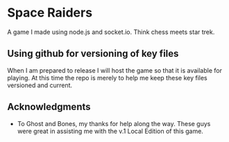 # Space Raiders

A game I made using node.js and socket.io. Think chess meets star trek.

## Using github for versioning of key files

When I am prepared to release I will host the game so that it is available for playing. At this time the repo is merely to help me keep these key files versioned and current.


## Acknowledgments

* To Ghost and Bones, my thanks for help along the way. These guys were great in assisting me with the v.1 Local Edition of this game.
